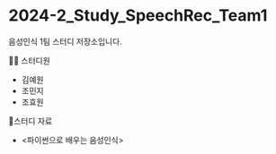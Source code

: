 # 2024-2_Study_SpeechRec_Team1
음성인식 1팀 스터디 저장소입니다.

👩‍💻 스터디원
- 김예원
- 조민지
- 조효원

🐥스터디 자료
- <파이썬으로 배우는 음성인식>
